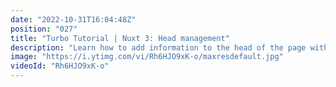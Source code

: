 ```yaml
---
date: "2022-10-31T16:04:48Z"
position: "027"
title: "Turbo Tutorial | Nuxt 3: Head management"
description: "Learn how to add information to the head of the page with Nuxt 3.\n\nFind the code for this tutorial here: https://github.com/Turbo-Tutorials/Nuxt3-turbos/tree/main/nuxt3-head\n\nVisit https://turbo-tutorials.dev/tutorials/nuxt-3-head-management/ for more info.\n\nBrowse more tutorials here: https://turbo-tutorials.dev"
image: "https://i.ytimg.com/vi/Rh6HJO9xK-o/maxresdefault.jpg"
videoId: "Rh6HJO9xK-o"
---
```


